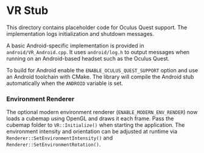 # VR Stub

This directory contains placeholder code for Oculus Quest support. The implementation logs initialization and shutdown messages.

A basic Android-specific implementation is provided in `android/VR_Android.cpp`. It uses `android/log.h` to output messages when running on an Android-based headset such as the Oculus Quest.

To build for Android enable the `ENABLE_OCULUS_QUEST_SUPPORT` option and use an Android toolchain with CMake. The library will compile the Android stub automatically when the `ANDROID` variable is set.

### Environment Renderer
The optional modern environment renderer (`ENABLE_MODERN_ENV_RENDER`) now loads
a cubemap using OpenGL and draws it each frame. Pass the cubemap folder to
`VR::Initialize()` when starting the application. The environment intensity and
orientation can be adjusted at runtime via `Renderer::SetEnvironmentIntensity()`
and `Renderer::SetEnvironmentRotation()`.

